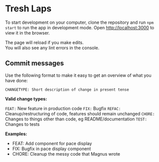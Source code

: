 # Tresh Laps

To start development on your computer, clone the repository and run `npm start` to run the app in development mode. Open [http://localhost:3000](http://localhost:3000) to view it in the browser.

The page will reload if you make edits.\
You will also see any lint errors in the console.

## Commit messages

Use the following format to make it easy to get an overview of what you have done:

`CHANGETYPE: Short description of change in present tense`

**Valid change types:**

`FEAT:` New feature in production code
`FIX:` Bugfix
`REFAC:` Cleanup/restructuring of code, features should remain unchanged
`CHORE:` Changes to things other than code, eg README/documentation
`TEST:` Changes to tests

**Examples:**
- FEAT: Add component for pace display
- FIX: Bugfix in pace display component
- CHORE: Cleanup the messy code that Magnus wrote 